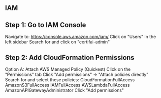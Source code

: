## IAM

## Step 1: Go to IAM Console

Navigate to: https://console.aws.amazon.com/iam/
Click on "Users" in the left sidebar
Search for and click on "certifai-admin"

## Step 2: Add CloudFormation Permissions

Option A: Attach AWS Managed Policy (Quickest)
Click on the "Permissions" tab
Click "Add permissions" → "Attach policies directly"
Search for and select these policies:
CloudFormationFullAccess
AmazonS3FullAccess
IAMFullAccess
AWSLambdaFullAccess
AmazonAPIGatewayAdministrator
Click "Add permissions"

